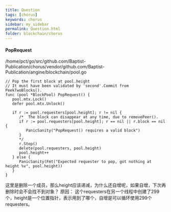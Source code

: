 ```yaml
---
title: Question
tags: [chorus]
keywords: chorus
sidebar: my_sidebar
permalink: Question.html
folder: blockchain/chorus
---
```


#### PopRequest
/home/pct/go/src/github.com/Baptist-Publication/chorus/vendor/github.com/Baptist-Publication/angine/blockchain/pool.go
```
// Pop the first block at pool.height
// It must have been validated by 'second'.Commit from PeekTwoBlocks().
func (pool *BlockPool) PopRequest() {
   pool.mtx.Lock()
   defer pool.mtx.Unlock()

   if r := pool.requesters[pool.height]; r != nil {
      /*  The block can disappear at any time, due to removePeer().
      if r := pool.requesters[pool.height]; r == nil || r.block == nil {
         PanicSanity("PopRequest() requires a valid block")
      }
      */
      r.Stop()
      delete(pool.requesters, pool.height)
      pool.height++
   } else {
      PanicSanity(Fmt("Expected requester to pop, got nothing at height %v", pool.height))
   }
}
```
这里是删除一个成员，那么height应该递减，为什么还自增呢，如果自增，下次再删除时会不会找不到对象？
原因：
这个requesters在另一个线程中创建了299个，height是一个位置指针，表示用到了哪个，自增是可以循环使用299个requesters。























